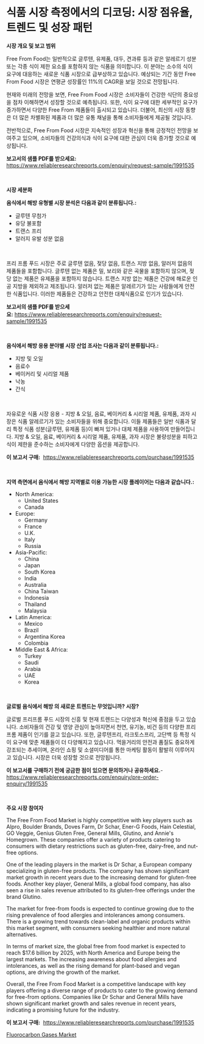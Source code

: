 <p><h1>식품 시장 측정에서의 디코딩: 시장 점유율, 트렌드 및 성장 패턴</h1></p><p><strong>시장 개요 및 보고 범위</strong></p>
<p><p>Free From Food는 일반적으로 글루텐, 유제품, 대두, 견과류 등과 같은 알레르기 성분 또는 각종 식이 제한 요소를 포함하지 않는 식품을 의미합니다. 이 분야는 소수의 식이 요구에 대응하는 새로운 식품 시장으로 급부상하고 있습니다. 예상되는 기간 동안 Free From Food 시장은 연평균 성장률인 11%의 CAGR을 보일 것으로 전망됩니다.</p><p>현재와 미래의 전망을 보면, Free From Food 시장은 소비자들이 건강한 식단의 중요성을 점차 이해하면서 성장할 것으로 예측됩니다. 또한, 식이 요구에 대한 세부적인 요구가 증가하면서 다양한 Free From 제품들이 출시되고 있습니다. 더불어, 최신의 시장 동향은 더 많은 차별화된 제품과 더 많은 유통 채널을 통해 소비자들에게 제공될 것입니다.</p><p>전반적으로, Free From Food 시장은 지속적인 성장과 혁신을 통해 긍정적인 전망을 보여주고 있으며, 소비자들의 건강의식과 식이 요구에 대한 관심이 더욱 증가할 것으로 예상됩니다.</p></p>
<p><strong>보고서의 샘플 PDF를 받으세요:</strong> <a href="https://www.reliableresearchreports.com/enquiry/request-sample/1991535">https://www.reliableresearchreports.com/enquiry/request-sample/1991535</a></p>
<p>&nbsp;</p>
<p><strong>시장 세분화</strong></p>
<p><strong>음식에서 해방 유형별 시장 분석은 다음과 같이 분류됩니다.:</strong></p>
<p><ul><li>글루텐 무첨가</li><li>유당 불포함</li><li>트랜스 프리</li><li>알러지 유발 성분 없음</li></ul></p>
<p>&nbsp;</p>
<p><p>프리 프롬 푸드 시장은 주로 글루텐 없음, 젖당 없음, 트랜스 지방 없음, 알러저 없음의 제품들을 포함합니다. 글루텐 없는 제품은 밀, 보리와 같은 곡물을 포함하지 않으며, 젖당 없는 제품은 유제품을 포함하지 않습니다. 트랜스 지방 없는 제품은 건강에 해로운 인공 지방을 제외하고 제조됩니다. 알러저 없는 제품은 알레르기가 있는 사람들에게 안전한 식품입니다. 이러한 제품들은 건강하고 안전한 대체식품으로 인기가 있습니다.</p></p>
<p><strong>보고서의 샘플 PDF를 받으세요:</strong>&nbsp;<a href="https://www.reliableresearchreports.com/enquiry/request-sample/1991535">https://www.reliableresearchreports.com/enquiry/request-sample/1991535</a></p>
<p>&nbsp;</p>
<p><strong> 음식에서 해방 응용 분야별 시장 산업 조사는 다음과 같이 분류됩니다.:</strong></p>
<p><ul><li>지방 및 오일</li><li>음료수</li><li>베이커리 및 시리얼 제품</li><li>낙농</li><li>간식</li></ul></p>
<p>&nbsp;</p>
<p><p>자유로운 식품 시장 응용 - 지방 & 오일, 음료, 베이커리 & 시리얼 제품, 유제품, 과자 시장은 식품 알레르기가 있는 소비자들을 위해 중요합니다. 이들 제품들은 일반 식품과 달리 특정 식품 성분(글루텐, 유제품 등)이 빠져 있거나 대체 제품을 사용하여 만들어집니다. 지방 & 오일, 음료, 베이커리 & 시리얼 제품, 유제품, 과자 시장은 불량성분을 피하고 식이 제한을 준수하는 소비자에게 다양한 옵션을 제공합니다.</p></p>
<p><strong>이 보고서 구매:</strong>&nbsp; <a href="https://www.reliableresearchreports.com/purchase/1991535">https://www.reliableresearchreports.com/purchase/1991535</a></p>
<p>&nbsp;</p>
<p><strong>지역 측면에서 음식에서 해방 지역별로 이용 가능한 시장 플레이어는 다음과 같습니다.:</strong></p>
<p><ul>
    <li>
        North America:
        <ul>
            <li>United States</li>
            <li>Canada</li>
        </ul>
    </li>
    <li>
        Europe:
        <ul>
            <li>Germany</li>
            <li>France</li>
            <li>U.K.</li>
            <li>Italy</li>
            <li>Russia</li>
        </ul>
    </li>
    <li>
        Asia-Pacific:
        <ul>
            <li>China</li>
            <li>Japan</li>
            <li>South Korea</li>
            <li>India</li>
            <li>Australia</li>
            <li>China Taiwan</li>
            <li>Indonesia</li>
            <li>Thailand</li>
            <li>Malaysia</li>
        </ul>
    </li>
    <li>
        Latin America:
        <ul>
            <li>Mexico</li>
            <li>Brazil</li>
            <li>Argentina Korea</li>
            <li>Colombia</li>
        </ul>
    </li>
    <li>
        Middle East & Africa:
        <ul>
            <li>Turkey</li>
            <li>Saudi</li>
            <li>Arabia</li>
            <li>UAE</li>
            <li>Korea</li>
        </ul>
    </li>
    </ul></p>
<p>&nbsp;</p>
<p><strong>글로벌 음식에서 해방 의 새로운 트렌드는 무엇입니까? 시장?</strong></p>
<p><p>글로벌 프리프롬 푸드 시장의 신흥 및 현재 트렌드는 다양성과 혁신에 중점을 두고 있습니다. 소비자들의 건강 및 영양 관심이 높아지면서 천연, 유기농, 비건 등의 다양한 프리프롬 제품이 인기를 끌고 있습니다. 또한, 글루텐프리, 라크토스프리, 고단백 등 특정 식이 요구에 맞춘 제품들이 더 다양해지고 있습니다. 먹을거리의 안전과 품질도 중요하게 강조되는 추세이며, 온라인 쇼핑 및 소셜미디어를 통한 마케팅 활동이 활발히 이루어지고 있습니다. 시장은 더욱 성장할 것으로 전망됩니다.</p></p>
<p><strong>이 보고서를 구매하기 전에 궁금한 점이 있으면 문의하거나 공유하세요.</strong>- <a href="https://www.reliableresearchreports.com/enquiry/pre-order-enquiry/1991535">https://www.reliableresearchreports.com/enquiry/pre-order-enquiry/1991535</a></p>
<p>&nbsp;</p>
<p><strong>주요 시장 참여자</strong></p>
<p><p>The Free From Food Market is highly competitive with key players such as Alpro, Boulder Brands, Doves Farm, Dr Schar, Ener-G Foods, Hain Celestial, GO Veggie, Genius Gluten Free, General Mills, Glutino, and Annie's Homegrown. These companies offer a variety of products catering to consumers with dietary restrictions such as gluten-free, dairy-free, and nut-free options.</p><p>One of the leading players in the market is Dr Schar, a European company specializing in gluten-free products. The company has shown significant market growth in recent years due to the increasing demand for gluten-free foods. Another key player, General Mills, a global food company, has also seen a rise in sales revenue attributed to its gluten-free offerings under the brand Glutino.</p><p>The market for free-from foods is expected to continue growing due to the rising prevalence of food allergies and intolerances among consumers. There is a growing trend towards clean-label and organic products within this market segment, with consumers seeking healthier and more natural alternatives.</p><p>In terms of market size, the global free from food market is expected to reach $17.6 billion by 2025, with North America and Europe being the largest markets. The increasing awareness about food allergies and intolerances, as well as the rising demand for plant-based and vegan options, are driving the growth of the market.</p><p>Overall, the Free From Food Market is a competitive landscape with key players offering a diverse range of products to cater to the growing demand for free-from options. Companies like Dr Schar and General Mills have shown significant market growth and sales revenue in recent years, indicating a promising future for the industry.</p></p>
<p><strong>이 보고서 구매:</strong>&nbsp;&nbsp;<a href="https://www.reliableresearchreports.com/purchase/1991535">https://www.reliableresearchreports.com/purchase/1991535</a></p>
<p><p><a href="https://skillful-vermicelli-b89.notion.site/Decoding-the-Fluorocarbon-Gases-Market-A-Deep-Dive-into-the-Latest-Market-Trends-Market-Segmentati-e1e124ee7bb44bcab1eced2cb39469c5">Fluorocarbon Gases Market</a></p></p>
